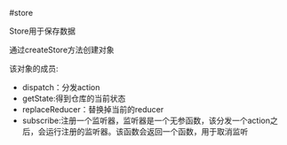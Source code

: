 #store

Store用于保存数据

通过createStore方法创建对象

该对象的成员:
- dispatch：分发action
- getState:得到仓库的当前状态
- replaceReducer：替换掉当前的reducer
- subscribe:注册一个监听器，监听器是一个无参函数，该分发一个action之后，会运行注册的监听器。该函数会返回一个函数，用于取消监听
